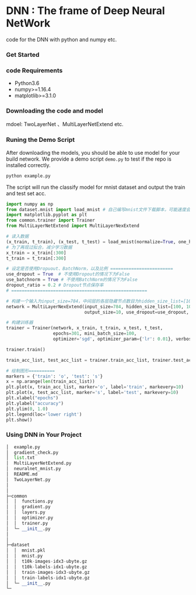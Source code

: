 # DNN : The frame of Deep Neural NetWork

code for the DNN with python and numpy etc.

### Get Started

### code Requirements

- Python3.6
- numpy>=1.16.4
- matplotlib>=3.1.0

### Downloading the code and model

mdoel: TwoLayerNet 、MultiLayerNetExtend etc.

### Runing the Demo Script

After downloading the models, you should be able to use model for your build network. We provide a demo script `demo.py` to test if the repo is installed correctly.

```python
python example.py
```

The script will run the classify model for mnist dataset and output the train and test set acc.

```python
import numpy as np
from dataset.mnist import load_mnist # 自己编写mnist文件下载脚本，可能速度会有点慢
import matplotlib.pyplot as plt
from common.trainer import Trainer 
from MultiLayerNetExtend import MultiLayerNexExtend

# 读入数据
(x_train, t_train), (x_test, t_test) = load_mnist(normalize=True, one_hot_label=True)
# 为了再现过拟合，减少学习数据
x_train = x_train[:300]
t_train = t_train[:300]

# 设定是否使用Dropuout、BatchNorm，以及比例 ========================
use_dropout = True  # 不使用Dropout的情况下为False
use_batchnorm = True # 不使用BatchNorm的情况下为False
dropout_ratio = 0.2 # Dropout节点保存率
# ====================================================

# 构建一个输入为input_size=784，中间层的各层隐藏节点数目为hidden_size_list=[100, 100, 100, 100, 100, 100]，输出为output_size=10
network = MultiLayerNexExtend(input_size=784, hidden_size_list=[100, 100, 100, 100, 100, 100],
                              output_size=10, use_dropout=use_dropout, dropout_ratio=dropout_ratio, use_batchnorm=True)

# 构建训练器
trainer = Trainer(network, x_train, t_train, x_test, t_test,
                  epochs=301, mini_batch_size=100,
                  optimizer='sgd', optimizer_param={'lr': 0.01}, verbose=True)

trainer.train()

train_acc_list, test_acc_list = trainer.train_acc_list, trainer.test_acc_list

# 绘制图形==========
markers = {'train': 'o', 'test': 's'}
x = np.arange(len(train_acc_list))
plt.plot(x, train_acc_list, marker='o', label='train', markevery=10)
plt.plot(x, test_acc_list, marker='s', label='test', markevery=10)
plt.xlabel("epochs")
plt.ylabel("accuracy")
plt.ylim(0, 1.0)
plt.legend(loc='lower right')
plt.show()

```

### Using DNN in Your Project

```python
│  example.py 
│  gradient_check.py 
│  list.txt
│  MultiLayerNetExtend.py
│  neuralnet_mnist.py
│  README.md
│  TwoLayerNet.py
│  
│          
├─common
│  │  functions.py
│  │  gradient.py
│  │  layers.py
│  │  optimizer.py
│  │  trainer.py
│  └─ __init__.py
│          
│          
├─dataset
│  │  mnist.pkl
│  │  mnist.py
│  │  t10k-images-idx3-ubyte.gz
│  │  t10k-labels-idx1-ubyte.gz
│  │  train-images-idx3-ubyte.gz
│  │  train-labels-idx1-ubyte.gz
│  └─ __init__.py
└─ 
        
```



